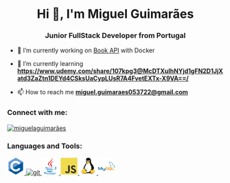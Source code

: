 <h1 align="center">Hi 👋, I'm Miguel Guimarães</h1>
<h3 align="center">Junior FullStack Developer from Portugal</h3>

- 🔭 I’m currently working on [Book API](https://github.com/MiguelGuimaraes37/apiExercise.git) with Docker

- 🌱 I’m currently learning **https://www.udemy.com/share/107kpg3@McDTXulhNYjd1gFN2D1JjXatd3ZaZtn1DEYd4CSksUaCypLUsR7A4FvetEXTx-X9VA==/**

- 📫 How to reach me **miguel.guimaraes053722@gmail.com**

<h3 align="left">Connect with me:</h3>
<p align="left">
<a href="https://linkedin.com/in/miguelaguimarães" target="blank"><img align="center" src="https://raw.githubusercontent.com/rahuldkjain/github-profile-readme-generator/master/src/images/icons/Social/linked-in-alt.svg" alt="miguelaguimarães" height="30" width="40" /></a>
</p>

<h3 align="left">Languages and Tools:</h3>
<p align="left"> <a href="https://www.cprogramming.com/" target="_blank" rel="noreferrer"> <img src="https://raw.githubusercontent.com/devicons/devicon/master/icons/c/c-original.svg" alt="c" width="40" height="40"/> </a> <a href="https://git-scm.com/" target="_blank" rel="noreferrer"> <img src="https://www.vectorlogo.zone/logos/git-scm/git-scm-icon.svg" alt="git" width="40" height="40"/> </a> <a href="https://www.java.com" target="_blank" rel="noreferrer"> <img src="https://raw.githubusercontent.com/devicons/devicon/master/icons/java/java-original.svg" alt="java" width="40" height="40"/> </a> <a href="https://developer.mozilla.org/en-US/docs/Web/JavaScript" target="_blank" rel="noreferrer"> <img src="https://raw.githubusercontent.com/devicons/devicon/master/icons/javascript/javascript-original.svg" alt="javascript" width="40" height="40"/> </a> <a href="https://www.linux.org/" target="_blank" rel="noreferrer"> <img src="https://raw.githubusercontent.com/devicons/devicon/master/icons/linux/linux-original.svg" alt="linux" width="40" height="40"/> </a> <a href="https://www.mysql.com/" target="_blank" rel="noreferrer"> <img src="https://raw.githubusercontent.com/devicons/devicon/master/icons/mysql/mysql-original-wordmark.svg" alt="mysql" width="40" height="40"/> </a> </p>

